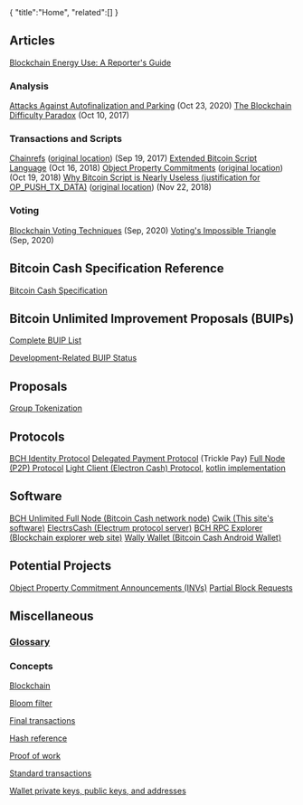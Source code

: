 <div class="cwikmeta">
{
"title":"Home",
"related":[]
}</div>

## Articles

[Blockchain Energy Use: A Reporter's Guide](/blockchain_energy_use.md)

### Analysis
[Attacks Against Autofinalization and Parking](/autofinalization_parking.md) (Oct 23, 2020)
[The Blockchain Difficulty Paradox](/blockchain_difficulty_paradox.md) (Oct 10, 2017)


### Transactions and Scripts
[Chainrefs](/chainrefs.md) ([original location](https://medium.com/@g.andrew.stone/transaction-input-size-optimization-152cdad1b76f)) (Sep 19, 2017)
[Extended Bitcoin Script Language](/extendedBitcoinScript.md) (Oct 16, 2018)
[Object Property Commitments](/object_property_commitment.md) ([original location](https://medium.com/@g.andrew.stone/forkless-object-property-commitments-implemented-at-the-bitcoin-p2p-layer-5a53e778ddff)) (Oct 19, 2018)
[Why Bitcoin Script is Nearly Useless (justification for OP_PUSH_TX_DATA)](/op_push_tx_data_justification.md) ([original location](https://medium.com/@g.andrew.stone/why-bitcoin-cash-script-is-nearly-useless-and-what-to-do-about-it-b47adbfeceec)) (Nov 22, 2018)

### Voting
[Blockchain Voting Techniques](/blockchain_voting.md) (Sep, 2020)
[Voting's Impossible Triangle](/voting_impossible_triangle.md) (Sep, 2020)

## Bitcoin Cash Specification Reference
[Bitcoin Cash Specification](ref/home)

## Bitcoin Unlimited Improvement Proposals (BUIPs)
[Complete BUIP List](/buipref/README.md)

[Development-Related BUIP Status](/buip/summary.md)

## Proposals
[Group Tokenization](/grouptokenization/home.md)

## Protocols
[BCH Identity Protocol](/identity__protocol.md)
[Delegated Payment Protocol](/delegated_payment_protocol.md) (Trickle Pay)
[Full Node (P2P) Protocol](/ref/protocol.md)
[Light Client (Electron Cash) Protocol](https://electrum.readthedocs.io/en/latest/protocol.html), [kotlin implementation](https://gitlab.com/wallywallet/libbitcoincashkotlin/-/blob/master/libbitcoincash/src/main/kotlin/info/bitcoinunlimited/electrumclient.kt)

## Software
[BCH Unlimited Full Node (Bitcoin Cash network node)](/bu_bitcoind.md)
[Cwik (This site's software)](/cwik.md) 
[ElectrsCash (Electrum protocol server)](https://gitlab.com/bitcoinunlimited/ElectrsCash)
[BCH RPC Explorer (Blockchain explorer web site)](https://github.com/sickpig/bch-rpc-explorer)
[Wally Wallet (Bitcoin Cash Android Wallet)](/wally)

## Potential Projects

[Object Property Commitment Announcements (INVs)](/projects/object_property_invs.md)
[Partial Block Requests](/projects/partial_block_requests.md)

## Miscellaneous

### [Glossary](/glossary.md)

### Concepts
[Blockchain](blockchain.md)

[Bloom filter](objects/bloom__filter)

[Final transactions](/final__transactions.md)

[Hash reference](hash__reference)

[Proof of work](proof__of__work)

[Standard transactions](/standard__transactions.md)

[Wallet private keys, public keys, and addresses](objects/wallet__objects)